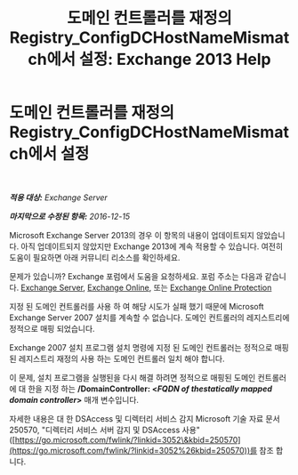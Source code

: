 ﻿---
title: '도메인 컨트롤러를 재정의 Registry_ConfigDCHostNameMismatch에서 설정: Exchange 2013 Help'
TOCTitle: 도메인 컨트롤러를 재정의 Registry_ConfigDCHostNameMismatch에서 설정
ms:assetid: 3aef5470-d510-4b59-a4b6-36d274a984ae
ms:mtpsurl: https://technet.microsoft.com/ko-kr/library/ms.exch.setupreadiness.configdchostnamemismatch(v=EXCHG.150)
ms:contentKeyID: 50482905
ms.date: 05/22/2018
mtps_version: v=EXCHG.150
ms.translationtype: MT
---

# 도메인 컨트롤러를 재정의 Registry\_ConfigDCHostNameMismatch에서 설정

 

_**적용 대상:** Exchange Server_

_**마지막으로 수정된 항목:** 2016-12-15_

Microsoft Exchange Server 2013의 경우 이 항목의 내용이 업데이트되지 않았습니다. 아직 업데이트되지 않았지만 Exchange 2013에 계속 적용할 수 있습니다. 여전히 도움이 필요하면 아래 커뮤니티 리소스를 확인하세요.

문제가 있습니까? Exchange 포럼에서 도움을 요청하세요. 포럼 주소는 다음과 같습니다. [Exchange Server](https://go.microsoft.com/fwlink/p/?linkid=60612), [Exchange Online](https://go.microsoft.com/fwlink/p/?linkid=267542), 또는 [Exchange Online Protection](https://go.microsoft.com/fwlink/p/?linkid=285351)

지정 된 도메인 컨트롤러를 사용 하 여 해당 시도가 실패 했기 때문에 Microsoft Exchange Server 2007 설치를 계속할 수 없습니다. 도메인 컨트롤러의 레지스트리에 정적으로 매핑 되었습니다.

Exchange 2007 설치 프로그램 설치 명령에 지정 된 도메인 컨트롤러는 정적으로 매핑된 레지스트리 재정의 사용 하는 도메인 컨트롤러 일치 해야 합니다.

이 문제, 설치 프로그램을 실행된을 다시 해결 하려면 정적으로 매핑된 도메인 컨트롤러에 대 한을 지정 하는 **/DomainController: \<***FQDN of thestatically mapped domain controller***\>** 매개 변수입니다.

자세한 내용은 대 한 DSAccess 및 디렉터리 서비스 감지 Microsoft 기술 자료 문서 250570, "디렉터리 서비스 서버 감지 및 DSAccess 사용" ([https://go.microsoft.com/fwlink/?linkid=3052\&kbid=250570](https://go.microsoft.com/fwlink/?linkid=3052%26kbid=250570))를 참조 합니다.

